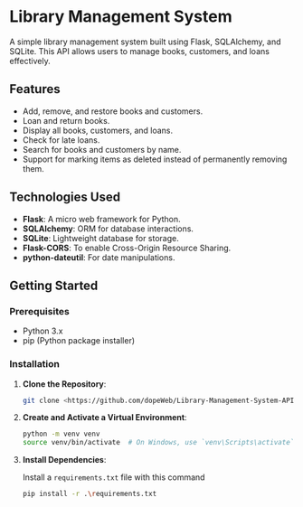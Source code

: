 # Library Management System

A simple library management system built using Flask, SQLAlchemy, and SQLite. This API allows users to manage books, customers, and loans effectively.

## Features

- Add, remove, and restore books and customers.
- Loan and return books.
- Display all books, customers, and loans.
- Check for late loans.
- Search for books and customers by name.
- Support for marking items as deleted instead of permanently removing them.

## Technologies Used

- **Flask**: A micro web framework for Python.
- **SQLAlchemy**: ORM for database interactions.
- **SQLite**: Lightweight database for storage.
- **Flask-CORS**: To enable Cross-Origin Resource Sharing.
- **python-dateutil**: For date manipulations.

## Getting Started

### Prerequisites

- Python 3.x
- pip (Python package installer)

### Installation

1. **Clone the Repository**:

    ```bash
    git clone <https://github.com/dopeWeb/Library-Management-System-API.git>
    ```

2. **Create and Activate a Virtual Environment**:

    ```bash
    python -m venv venv
    source venv/bin/activate  # On Windows, use `venv\Scripts\activate`
    ```

3. **Install Dependencies**:

   Install a `requirements.txt` file with this command

    ```bash
    pip install -r .\requirements.txt

    ```
